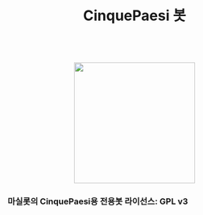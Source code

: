 <h1 align=center>
  CinquePaesi 봇
</h1>
<br/>
<h1 align=center>
  <img src='https://cdn.discordapp.com/avatars/780771337332981780/0feaddbc0e34d1d00e4f2daa39b7abf6.png?size=1024' style="width: 25vw; min-width: 300px;" />
</h1>
<h3>
  마실롯의 CinquePaesi용 전용봇
  라이선스: GPL v3
</h3>

